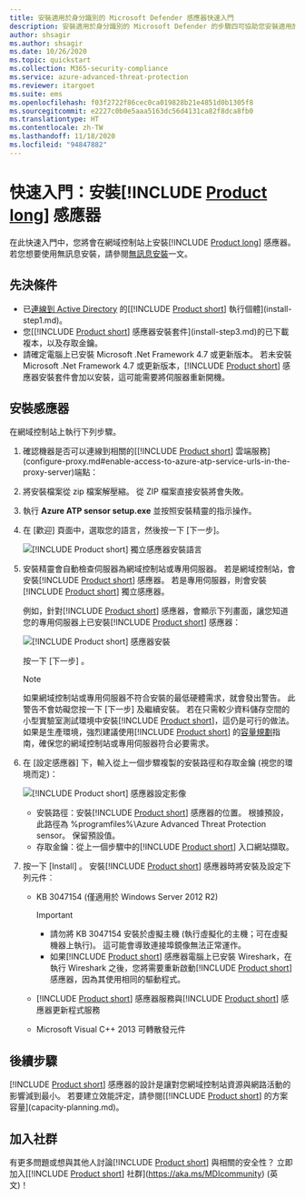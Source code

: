 ```yaml
---
title: 安裝適用於身分識別的 Microsoft Defender 感應器快速入門
description: 安裝適用於身分識別的 Microsoft Defender 的步驟四可協助您安裝適用於身分識別的 Defender 感應器。
author: shsagir
ms.author: shsagir
ms.date: 10/26/2020
ms.topic: quickstart
ms.collection: M365-security-compliance
ms.service: azure-advanced-threat-protection
ms.reviewer: itargoet
ms.suite: ems
ms.openlocfilehash: f03f2722f86cec0ca019828b21e4851d0b1305f8
ms.sourcegitcommit: e2227c0b0e5aaa5163dc56d4131ca82f8dca8fb0
ms.translationtype: HT
ms.contentlocale: zh-TW
ms.lasthandoff: 11/18/2020
ms.locfileid: "94847882"
---
```

# <a name="quickstart-install-the-product-long-sensor"></a>快速入門：安裝[!INCLUDE [Product long](includes/product-long.md)] 感應器

在此快速入門中，您將會在網域控制站上安裝[!INCLUDE [Product long](includes/product-long.md)] 感應器。 若您想要使用無訊息安裝，請參閱[無訊息安裝](silent-installation.md)一文。

## <a name="prerequisites"></a>先決條件

- 已[連線到 Active Directory](install-step2.md) 的[[!INCLUDE [Product short](includes/product-short.md)] 執行個體](install-step1.md)。
- 您[[!INCLUDE [Product short](includes/product-short.md)] 感應器安裝套件](install-step3.md)的已下載複本，以及存取金鑰。
- 請確定電腦上已安裝 Microsoft .Net Framework 4.7 或更新版本。 若未安裝 Microsoft .Net Framework 4.7 或更新版本，[!INCLUDE [Product short](includes/product-short.md)] 感應器安裝套件會加以安裝，這可能需要將伺服器重新開機。

## <a name="install-the-sensor"></a>安裝感應器

在網域控制站上執行下列步驟。

1. 確認機器是否可以連線到相關的[[!INCLUDE [Product short](includes/product-short.md)] 雲端服務](configure-proxy.md#enable-access-to-azure-atp-service-urls-in-the-proxy-server)端點：
1. 將安裝檔案從 zip 檔案解壓縮。 從 ZIP 檔案直接安裝將會失敗。
1. 執行 **Azure ATP sensor setup.exe** 並按照安裝精靈的指示操作。
1. 在 [歡迎] 頁面中，選取您的語言，然後按一下 [下一步]。

    ![[!INCLUDE [Product short](includes/product-short.md)] 獨立感應器安裝語言](media/sensor-install-language.png)

1. 安裝精靈會自動檢查伺服器為網域控制站或專用伺服器。 若是網域控制站，會安裝[!INCLUDE [Product short](includes/product-short.md)] 感應器。 若是專用伺服器，則會安裝[!INCLUDE [Product short](includes/product-short.md)] 獨立感應器。

    例如，針對[!INCLUDE [Product short](includes/product-short.md)] 感應器，會顯示下列畫面，讓您知道您的專用伺服器上已安裝[!INCLUDE [Product short](includes/product-short.md)] 感應器：

    ![[!INCLUDE [Product short](includes/product-short.md)] 感應器安裝](media/sensor-install-deployment-type.png)

    按一下 [下一步] 。

    > [!NOTE]
    > 如果網域控制站或專用伺服器不符合安裝的最低硬體需求，就會發出警告。 此警告不會妨礙您按一下 [下一步] 及繼續安裝。 若在只需較少資料儲存空間的小型實驗室測試環境中安裝[!INCLUDE [Product short](includes/product-short.md)]，這仍是可行的做法。 如果是生產環境，強烈建議使用[!INCLUDE [Product short](includes/product-short.md)] 的[容量規劃](capacity-planning.md)指南，確保您的網域控制站或專用伺服器符合必要需求。

1. 在 [設定感應器] 下，輸入從上一個步驟複製的安裝路徑和存取金鑰 (視您的環境而定)：

    ![[!INCLUDE [Product short](includes/product-short.md)] 感應器設定影像](media/sensor-install-config.png)

    - 安裝路徑：安裝[!INCLUDE [Product short](includes/product-short.md)] 感應器的位置。 根據預設，此路徑為 %programfiles%\Azure Advanced Threat Protection sensor。 保留預設值。
    - 存取金鑰：從上一個步驟中的[!INCLUDE [Product short](includes/product-short.md)] 入口網站擷取。

1. 按一下 [Install] 。 安裝[!INCLUDE [Product short](includes/product-short.md)] 感應器時將安裝及設定下列元件︰

    - KB 3047154 (僅適用於 Windows Server 2012 R2)

        > [!IMPORTANT]
        >
        > - 請勿將 KB 3047154 安裝於虛擬主機 (執行虛擬化的主機；可在虛擬機器上執行)。 這可能會導致連接埠鏡像無法正常運作。
        > - 如果[!INCLUDE [Product short](includes/product-short.md)] 感應器電腦上已安裝 Wireshark，在執行 Wireshark 之後，您將需要重新啟動[!INCLUDE [Product short](includes/product-short.md)] 感應器，因為其使用相同的驅動程式。

    - [!INCLUDE [Product short](includes/product-short.md)] 感應器服務與[!INCLUDE [Product short](includes/product-short.md)] 感應器更新程式服務
    - Microsoft Visual C++ 2013 可轉散發元件

## <a name="next-steps"></a>後續步驟

[!INCLUDE [Product short](includes/product-short.md)] 感應器的設計是讓對您網域控制站資源與網路活動的影響減到最小。 若要建立效能評定，請參閱[[!INCLUDE [Product short](includes/product-short.md)] 的方案容量](capacity-planning.md)。

## <a name="join-the-community"></a>加入社群

有更多問題或想與其他人討論[!INCLUDE [Product short](includes/product-short.md)] 與相關的安全性？ 立即加入[[!INCLUDE [Product short](includes/product-short.md)] 社群](https://aka.ms/MDIcommunity) \(英文\)！
